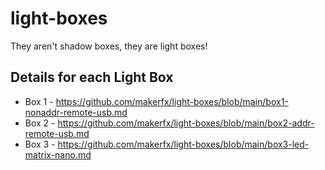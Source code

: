 # light-boxes
They aren't shadow boxes, they are light boxes!

## Details for each Light Box

* Box 1 - https://github.com/makerfx/light-boxes/blob/main/box1-nonaddr-remote-usb.md
* Box 2 - https://github.com/makerfx/light-boxes/blob/main/box2-addr-remote-usb.md
* Box 3 - https://github.com/makerfx/light-boxes/blob/main/box3-led-matrix-nano.md


